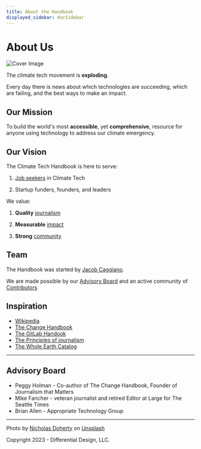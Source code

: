 ```yaml
---
title: About the Handbook
displayed_sidebar: docSidebar
---
```


# About Us

![Cover Image](../static/img/offshore-wind-farm.jpg)

The climate tech movement is **exploding**.

Every day there is news about which technologies are succeeding, which are failing, and the best ways to make an impact.


## Our Mission

To build the world's most **accessible**, yet **comprehensive**, resource for anyone using technology to address our climate emergency.


## Our Vision

The Climate Tech Handbook is here to serve:

1. [Job seekers](../career-guide) in Climate Tech

2. Startup funders, founders, and leaders


We value:

1) **Quality** [journalism](../contribute/#quality-journalism)

2) **Measurable** [impact](../contribute/#measurable-impact)

3) **Strong** [community](../contribute/#strong-community)



## Team

The Handbook was started by [Jacob Caggiano](https://jacobcaggiano.com).

We are made possible by our [Advisory Board](#advisory-board) and an active community of [Contributors](../contribute)


## Inspiration

* [Wikipedia](https://wikipedia.org)
* [The Change Handbook](https://www.bkconnection.com/books/title/the-change-handbook)
* [The GitLab Handook](https://about.gitlab.com/handbook/)
* [The Principles of journalism](https://journalistsresource.org/home/principles-of-journalism/)
* [The Whole Earth Catalog](https://en.wikipedia.org/wiki/Whole_Earth_Catalog)

---

## Advisory Board

 - Peggy Holman - Co-author of The Change Handbook, Founder of Journalism that Matters
 - Mike Fancher - veteran journalist and retired Editor at Large for The Seattle Times
 - Brian Allen - Appropriate Technology Group

---

Photo by <a href="https://unsplash.com/@nrdoherty?utm_source=unsplash&utm_medium=referral&utm_content=creditCopyText">Nicholas Doherty</a> on <a href="https://unsplash.com/photos/pONBhDyOFoM?utm_source=unsplash&utm_medium=referral&utm_content=creditCopyText">Unsplash</a>

Copyright 2023 - Differential Design, LLC.